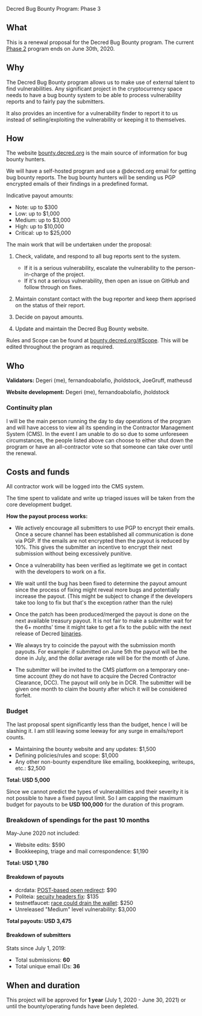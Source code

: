 Decred Bug Bounty Program: Phase 3

## What

This is a renewal proposal for the Decred Bug Bounty program. The current [Phase 2](https://proposals.decred.org/proposals/073694ed82d34b2bfff51e35220e8052ad4060899b23bc25791a9383375cae70) program ends on June 30th, 2020.

## Why

The Decred Bug Bounty program allows us to make use of external talent to find vulnerabilities. Any significant project in the cryptocurrency space needs to have a bug bounty system to be able to process vulnerability reports and to fairly pay the submitters.

It also provides an incentive for a vulnerability finder to report it to us instead of selling/exploiting the vulnerability or keeping it to themselves.

## How

The website [bounty.decred.org](https://bounty.decred.org/) is the main source of information for bug bounty hunters.

We will have a self-hosted program and use a @decred.org email for getting bug bounty reports. The bug bounty hunters will be sending us PGP encrypted emails of their findings in a predefined format.

Indicative payout amounts:

- Note: up to $300
- Low: up to $1,000
- Medium: up to $3,000
- High: up to $10,000
- Critical: up to $25,000

The main work that will be undertaken under the proposal:

1. Check, validate, and respond to all bug reports sent to the system.

   - If it is a serious vulnerability, escalate the vulnerability to the person-in-charge of the project.
   - If it's not a serious vulnerability, then open an issue on GitHub and follow through on fixes.

2. Maintain constant contact with the bug reporter and keep them apprised on the status of their report.

3. Decide on payout amounts.

4. Update and maintain the Decred Bug Bounty website.

Rules and Scope can be found at [bounty.decred.org/#Scope](https://bounty.decred.org/#Scope). This will be edited throughout the program as required.

## Who

**Validators:** Degeri (me), fernandoabolafio, jholdstock, JoeGruff, matheusd

**Website development:** Degeri (me), fernandoabolafio, jholdstock

### Continuity plan

I will be the main person running the day to day operations of the program and will have access to view all its spending in the Contractor Management System (CMS). In the event I am unable to do so due to some unforeseen circumstances, the people listed above can choose to either shut down the program or have an all-contractor vote so that someone can take over until the renewal.

## Costs and funds

All contractor work will be logged into the CMS system.

The time spent to validate and write up triaged issues will be taken from the core development budget.

**How the payout process works:**

- We actively encourage all submitters to use PGP to encrypt their emails. Once a secure channel has been established all communication is done via PGP. If the emails are not encrypted then the payout is reduced by 10%. This gives the submitter an incentive to encrypt their next submission without being excessively punitive.

- Once a vulnerability has been verified as legitimate we get in contact with the developers to work on a fix.

- We wait until the bug has been fixed to determine the payout amount since the process of fixing might reveal more bugs and potentially increase the payout. (This might be subject to change if the developers take too long to fix but that's the exception rather than the rule)

- Once the patch has been produced/merged the payout is done on the next available treasury payout. It is not fair to make a submitter wait for the 6+ months' time it might take to get a fix to the publiс with the next release of Decred [binaries](https://github.com/decred/decred-binaries).

- We always try to coincide the payout with the submission month payouts. For example: if submitted on June 5th the payout will be the done in July, and the dollar average rate will be for the month of June.

- The submitter will be invited to the CMS platform on a temporary one-time account (they do not have to acquire the Decred Contractor Clearance, DCC). The payout will only be in DCR. The submitter will be given one month to claim the bounty after which it will be considered forfeit.

### Budget

The last proposal spent significantly less than the budget, hence I will be slashing it. I am still leaving some leeway for any surge in emails/report counts.

- Maintaining the bounty website and any updates: $1,500
- Defining policies/rules and scope: $1,000
- Any other non-bounty expenditure like emailing, bookkeeping, writeups, etc.: $2,500

**Total: USD 5,000**

Since we cannot predict the types of vulnerabilities and their severity it is not possible to have a fixed payout limit. So I am capping the maximum budget for payouts to be **USD 100,000** for the duration of this program.

### Breakdown of spendings for the past 10 months

May-June 2020 not included:

- Website edits: $590
- Bookkeeping, triage and mail correspondence: $1,190

**Total: USD 1,780**

#### Breakdown of payouts

- dcrdata: [POST-based open redirect](https://github.com/decred/dcrdata/pull/1563): $90
- Politeia: [secuity headers fix](https://github.com/decred/politeiagui/pull/1744): $135
- testnetfaucet: [race could drain the wallet](https://github.com/decred/testnetfaucet/pull/60): $250
- Unreleased "Medium" level vulnerability: $3,000

**Total payouts: USD 3,475**

#### Breakdown of submitters

Stats since July 1, 2019:

- Total submissions: **60**
- Total unique email IDs: **36**

## When and duration

This project will be approved for **1 year** (July 1, 2020 - June 30, 2021) or until the bounty/operating funds have been depleted.
